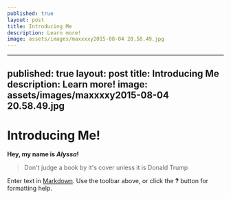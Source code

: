 ```yaml
---
published: true
layout: post
title: Introducing Me
description: Learn more!
image: assets/images/maxxxxy2015-08-04 20.58.49.jpg
---
```

---
published: true
layout: post
title: Introducing Me
description: Learn more! 
image: assets/images/maxxxxy2015-08-04 20.58.49.jpg 
---



# Introducing Me! 

**Hey, my name is _Alyssa_!**

> Don't judge a book by it's cover unless it is Donald Trump

Enter text in [Markdown](http://daringfireball.net/projects/markdown/). Use the toolbar above, or click the **?** button for formatting help.
